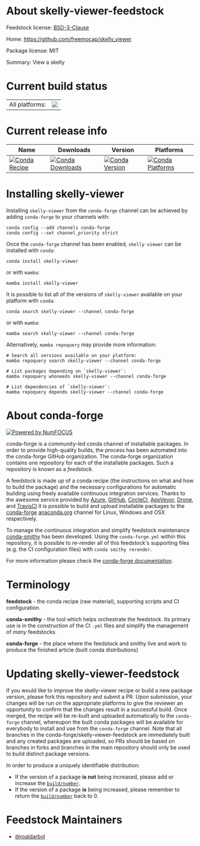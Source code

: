 About skelly-viewer-feedstock
=============================

Feedstock license: [BSD-3-Clause](https://github.com/conda-forge/skelly-viewer-feedstock/blob/main/LICENSE.txt)

Home: https://github.com/freemocap/skelly_viewer

Package license: MIT

Summary: View a skelly

Current build status
====================


<table><tr><td>All platforms:</td>
    <td>
      <a href="https://dev.azure.com/conda-forge/feedstock-builds/_build/latest?definitionId=24607&branchName=main">
        <img src="https://dev.azure.com/conda-forge/feedstock-builds/_apis/build/status/skelly-viewer-feedstock?branchName=main">
      </a>
    </td>
  </tr>
</table>

Current release info
====================

| Name | Downloads | Version | Platforms |
| --- | --- | --- | --- |
| [![Conda Recipe](https://img.shields.io/badge/recipe-skelly--viewer-green.svg)](https://anaconda.org/conda-forge/skelly-viewer) | [![Conda Downloads](https://img.shields.io/conda/dn/conda-forge/skelly-viewer.svg)](https://anaconda.org/conda-forge/skelly-viewer) | [![Conda Version](https://img.shields.io/conda/vn/conda-forge/skelly-viewer.svg)](https://anaconda.org/conda-forge/skelly-viewer) | [![Conda Platforms](https://img.shields.io/conda/pn/conda-forge/skelly-viewer.svg)](https://anaconda.org/conda-forge/skelly-viewer) |

Installing skelly-viewer
========================

Installing `skelly-viewer` from the `conda-forge` channel can be achieved by adding `conda-forge` to your channels with:

```
conda config --add channels conda-forge
conda config --set channel_priority strict
```

Once the `conda-forge` channel has been enabled, `skelly-viewer` can be installed with `conda`:

```
conda install skelly-viewer
```

or with `mamba`:

```
mamba install skelly-viewer
```

It is possible to list all of the versions of `skelly-viewer` available on your platform with `conda`:

```
conda search skelly-viewer --channel conda-forge
```

or with `mamba`:

```
mamba search skelly-viewer --channel conda-forge
```

Alternatively, `mamba repoquery` may provide more information:

```
# Search all versions available on your platform:
mamba repoquery search skelly-viewer --channel conda-forge

# List packages depending on `skelly-viewer`:
mamba repoquery whoneeds skelly-viewer --channel conda-forge

# List dependencies of `skelly-viewer`:
mamba repoquery depends skelly-viewer --channel conda-forge
```


About conda-forge
=================

[![Powered by
NumFOCUS](https://img.shields.io/badge/powered%20by-NumFOCUS-orange.svg?style=flat&colorA=E1523D&colorB=007D8A)](https://numfocus.org)

conda-forge is a community-led conda channel of installable packages.
In order to provide high-quality builds, the process has been automated into the
conda-forge GitHub organization. The conda-forge organization contains one repository
for each of the installable packages. Such a repository is known as a *feedstock*.

A feedstock is made up of a conda recipe (the instructions on what and how to build
the package) and the necessary configurations for automatic building using freely
available continuous integration services. Thanks to the awesome service provided by
[Azure](https://azure.microsoft.com/en-us/services/devops/), [GitHub](https://github.com/),
[CircleCI](https://circleci.com/), [AppVeyor](https://www.appveyor.com/),
[Drone](https://cloud.drone.io/welcome), and [TravisCI](https://travis-ci.com/)
it is possible to build and upload installable packages to the
[conda-forge](https://anaconda.org/conda-forge) [anaconda.org](https://anaconda.org/)
channel for Linux, Windows and OSX respectively.

To manage the continuous integration and simplify feedstock maintenance
[conda-smithy](https://github.com/conda-forge/conda-smithy) has been developed.
Using the ``conda-forge.yml`` within this repository, it is possible to re-render all of
this feedstock's supporting files (e.g. the CI configuration files) with ``conda smithy rerender``.

For more information please check the [conda-forge documentation](https://conda-forge.org/docs/).

Terminology
===========

**feedstock** - the conda recipe (raw material), supporting scripts and CI configuration.

**conda-smithy** - the tool which helps orchestrate the feedstock.
                   Its primary use is in the construction of the CI ``.yml`` files
                   and simplify the management of *many* feedstocks.

**conda-forge** - the place where the feedstock and smithy live and work to
                  produce the finished article (built conda distributions)


Updating skelly-viewer-feedstock
================================

If you would like to improve the skelly-viewer recipe or build a new
package version, please fork this repository and submit a PR. Upon submission,
your changes will be run on the appropriate platforms to give the reviewer an
opportunity to confirm that the changes result in a successful build. Once
merged, the recipe will be re-built and uploaded automatically to the
`conda-forge` channel, whereupon the built conda packages will be available for
everybody to install and use from the `conda-forge` channel.
Note that all branches in the conda-forge/skelly-viewer-feedstock are
immediately built and any created packages are uploaded, so PRs should be based
on branches in forks and branches in the main repository should only be used to
build distinct package versions.

In order to produce a uniquely identifiable distribution:
 * If the version of a package **is not** being increased, please add or increase
   the [``build/number``](https://docs.conda.io/projects/conda-build/en/latest/resources/define-metadata.html#build-number-and-string).
 * If the version of a package **is** being increased, please remember to return
   the [``build/number``](https://docs.conda.io/projects/conda-build/en/latest/resources/define-metadata.html#build-number-and-string)
   back to 0.

Feedstock Maintainers
=====================

* [@roaldarbol](https://github.com/roaldarbol/)

